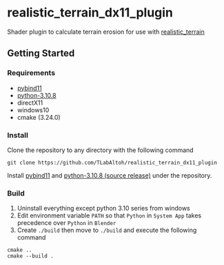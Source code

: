 # realistic_terrain_dx11_plugin
Shader plugin to calculate terrain erosion for use with [realistic_terrain](https://github.com/TLabAltoh/realistic_terrain)  

## Getting Started
### Requirements
- [pybind11](https://github.com/pybind/pybind11)
- [python-3.10.8](https://www.python.org/downloads/release/python-3108/)
- directX11
- windows10
- cmake (3.24.0)
### Install
Clone the repository to any directory with the following command  
```
git clone https://github.com/TLabAltoh/realistic_terrain_dx11_plugin
```
Install [pybind11](https://github.com/pybind/pybind11) and [python-3.10.8 (source release)](https://www.python.org/downloads/release/python-3108/) under the repository.  
### Build
1. Uninstall everything except python 3.10 series from windows
2. Edit environment variable ```PATH``` so that ```Python``` in ```System App``` takes precedence over ```Python``` in ```Blender```
3. Create ```./build``` then move to ```./build``` and execute the following command  
```
cmake ..
cmake --build .
```


